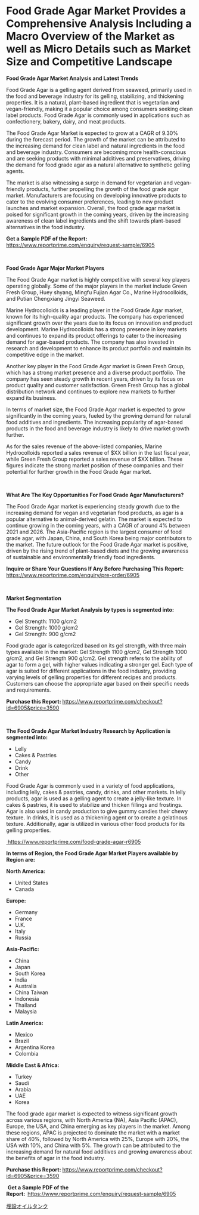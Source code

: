 <p><h1>Food Grade Agar Market Provides a Comprehensive Analysis Including a Macro Overview of the Market as well as Micro Details such as Market Size and Competitive Landscape</h1></p><p><strong>Food Grade Agar Market Analysis and Latest Trends</strong></p>
<p><p>Food Grade Agar is a gelling agent derived from seaweed, primarily used in the food and beverage industry for its gelling, stabilizing, and thickening properties. It is a natural, plant-based ingredient that is vegetarian and vegan-friendly, making it a popular choice among consumers seeking clean label products. Food Grade Agar is commonly used in applications such as confectionery, bakery, dairy, and meat products.</p><p>The Food Grade Agar Market is expected to grow at a CAGR of 9.30% during the forecast period. The growth of the market can be attributed to the increasing demand for clean label and natural ingredients in the food and beverage industry. Consumers are becoming more health-conscious and are seeking products with minimal additives and preservatives, driving the demand for food grade agar as a natural alternative to synthetic gelling agents.</p><p>The market is also witnessing a surge in demand for vegetarian and vegan-friendly products, further propelling the growth of the food grade agar market. Manufacturers are focusing on developing innovative products to cater to the evolving consumer preferences, leading to new product launches and market expansion. Overall, the food grade agar market is poised for significant growth in the coming years, driven by the increasing awareness of clean label ingredients and the shift towards plant-based alternatives in the food industry.</p></p>
<p><strong>Get a Sample PDF of the Report:&nbsp;</strong> <a href="https://www.reportprime.com/enquiry/request-sample/6905">https://www.reportprime.com/enquiry/request-sample/6905</a></p>
<p>&nbsp;</p>
<p><strong>Food Grade Agar Major Market Players</strong></p>
<p><p>The Food Grade Agar market is highly competitive with several key players operating globally. Some of the major players in the market include Green Fresh Group, Huey shyang, Mingfu Fujian Agar Co., Marine Hydrocolloids, and Putian Chengxiang Jingyi Seaweed. </p><p>Marine Hydrocolloids is a leading player in the Food Grade Agar market, known for its high-quality agar products. The company has experienced significant growth over the years due to its focus on innovation and product development. Marine Hydrocolloids has a strong presence in key markets and continues to expand its product offerings to cater to the increasing demand for agar-based products. The company has also invested in research and development to enhance its product portfolio and maintain its competitive edge in the market.</p><p>Another key player in the Food Grade Agar market is Green Fresh Group, which has a strong market presence and a diverse product portfolio. The company has seen steady growth in recent years, driven by its focus on product quality and customer satisfaction. Green Fresh Group has a global distribution network and continues to explore new markets to further expand its business.</p><p>In terms of market size, the Food Grade Agar market is expected to grow significantly in the coming years, fueled by the growing demand for natural food additives and ingredients. The increasing popularity of agar-based products in the food and beverage industry is likely to drive market growth further.</p><p>As for the sales revenue of the above-listed companies, Marine Hydrocolloids reported a sales revenue of $XX billion in the last fiscal year, while Green Fresh Group reported a sales revenue of $XX billion. These figures indicate the strong market position of these companies and their potential for further growth in the Food Grade Agar market.</p></p>
<p>&nbsp;</p>
<p><strong>What Are The Key Opportunities For Food Grade Agar Manufacturers?</strong></p>
<p><p>The Food Grade Agar market is experiencing steady growth due to the increasing demand for vegan and vegetarian food products, as agar is a popular alternative to animal-derived gelatin. The market is expected to continue growing in the coming years, with a CAGR of around 4% between 2021 and 2026. The Asia-Pacific region is the largest consumer of food grade agar, with Japan, China, and South Korea being major contributors to the market. The future outlook for the Food Grade Agar market is positive, driven by the rising trend of plant-based diets and the growing awareness of sustainable and environmentally friendly food ingredients.</p></p>
<p><strong>Inquire or Share Your Questions If Any Before Purchasing This Report:</strong> <a href="https://www.reportprime.com/enquiry/pre-order/6905">https://www.reportprime.com/enquiry/pre-order/6905</a></p>
<p>&nbsp;</p>
<p><strong>Market Segmentation</strong></p>
<p><strong>The Food Grade Agar Market Analysis by types is segmented into:</strong></p>
<p><ul><li>Gel Strength: 1100 g/cm2</li><li>Gel Strength: 1000 g/cm2</li><li>Gel Strength: 900 g/cm2</li></ul></p>
<p><p>Food grade agar is categorized based on its gel strength, with three main types available in the market: Gel Strength 1100 g/cm2, Gel Strength 1000 g/cm2, and Gel Strength 900 g/cm2. Gel strength refers to the ability of agar to form a gel, with higher values indicating a stronger gel. Each type of agar is suited for different applications in the food industry, providing varying levels of gelling properties for different recipes and products. Customers can choose the appropriate agar based on their specific needs and requirements.</p></p>
<p><strong>Purchase this Report:&nbsp;</strong><a href="https://www.reportprime.com/checkout?id=6905&price=3590">https://www.reportprime.com/checkout?id=6905&price=3590</a></p>
<p>&nbsp;</p>
<p><strong>The Food Grade Agar Market Industry Research by Application is segmented into:</strong></p>
<p><ul><li>Lelly</li><li>Cakes & Pastries</li><li>Candy</li><li>Drink</li><li>Other</li></ul></p>
<p><p>Food Grade Agar is commonly used in a variety of food applications, including lelly, cakes & pastries, candy, drinks, and other markets. In lelly products, agar is used as a gelling agent to create a jelly-like texture. In cakes & pastries, it is used to stabilize and thicken fillings and frostings. Agar is also used in candy production to give gummy candies their chewy texture. In drinks, it is used as a thickening agent or to create a gelatinous texture. Additionally, agar is utilized in various other food products for its gelling properties.</p></p>
<p><a href="https://www.reportprime.com/food-grade-agar-r6905">&nbsp;https://www.reportprime.com/food-grade-agar-r6905</a></p>
<p><strong>In terms of Region, the Food Grade Agar Market Players available by Region are:</strong></p>
<p>
    <p> <strong> North America: </strong>
        <ul>
            <li>United States</li>
            <li>Canada</li>
        </ul>
        </p> 
    <p> <strong> Europe: </strong>
        <ul>
            <li>Germany</li>
            <li>France</li>
            <li>U.K.</li>
            <li>Italy</li>
            <li>Russia</li>
        </ul>
        </p> 
    <p> <strong> Asia-Pacific: </strong>
        <ul>
            <li>China</li>
            <li>Japan</li>
            <li>South Korea</li>
            <li>India</li>
            <li>Australia</li>
            <li>China Taiwan</li>
            <li>Indonesia</li>
            <li>Thailand</li>
            <li>Malaysia</li>
        </ul>
        </p> 
    <p> <strong> Latin America: </strong>
        <ul>
            <li>Mexico</li>
            <li>Brazil</li>
            <li>Argentina Korea</li>
            <li>Colombia</li>
        </ul>
        </p> 
    <p> <strong> Middle East & Africa: </strong>
        <ul>
            <li>Turkey</li>
            <li>Saudi</li>
            <li>Arabia</li>
            <li>UAE</li>
            <li>Korea</li>
        </ul>
    </p>
    </p>
<p><p>The food grade agar market is expected to witness significant growth across various regions, with North America (NA), Asia Pacific (APAC), Europe, the USA, and China emerging as key players in the market. Among these regions, APAC is projected to dominate the market with a market share of 40%, followed by North America with 25%, Europe with 20%, the USA with 10%, and China with 5%. The growth can be attributed to the increasing demand for natural food additives and growing awareness about the benefits of agar in the food industry.</p></p>
<p><strong>Purchase this Report: </strong><a href="https://www.reportprime.com/checkout?id=6905&price=3590">https://www.reportprime.com/checkout?id=6905&price=3590</a></p>
<p>&nbsp;<strong>Get a Sample PDF of the Report:&nbsp;&nbsp;</strong><a href="https://www.reportprime.com/enquiry/request-sample/6905">https://www.reportprime.com/enquiry/request-sample/6905</a></p>
<p><strong></strong></p>
<p><p><a href="https://medium.com/@ebbkautzer/%E5%9F%8B%E3%82%81%E3%82%89%E3%82%8C%E3%81%9F%E3%82%AA%E3%82%A4%E3%83%AB%E3%82%BF%E3%83%B3%E3%82%AF%E3%81%AE%E5%B8%82%E5%A0%B4%E8%A6%8F%E6%A8%A1-%E5%B8%82%E5%A0%B4%E5%8B%95%E5%90%91%E3%81%A8%E5%B8%82%E5%A0%B4%E4%BA%88%E6%B8%AC-2024%E5%B9%B4%E3%81%8B%E3%82%892031%E5%B9%B4-823a1e42164a">埋設オイルタンク</a></p></p>